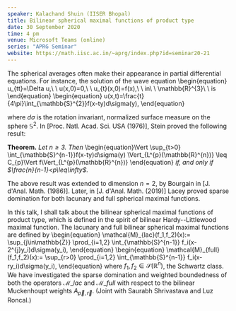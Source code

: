 ```yaml
---
speaker: Kalachand Shuin (IISER Bhopal)
title: Bilinear spherical maximal functions of product type
date: 30 September 2020
time: 4 pm
venue: Microsoft Teams (online)
series: "APRG Seminar"
website: https://math.iisc.ac.in/~aprg/index.php?id=seminar20-21
---
```


The spherical averages often make their appearance in partial differential
equations. For instance, the solution of the wave equation
\begin{equation}
u_{tt}=\Delta u,\ \ u(x,0)=0,\ \ u_{t}(x,0)=f(x),\ \ in\ \ \mathbb{R}^{3}\ \ is
\end{equation}
\begin{equation}
u(x,t)=\frac{t}{4\pi}\int_{\mathbb{S}^{2}}f(x-ty)d\sigma(y),
\end{equation}

where $d\sigma$ is the rotation invariant, normalized surface measure
on the sphere $\mathbb{S}^{2}$. In [Proc. Natl. Acad. Sci. USA (1976)],
Stein proved the following result:

**Theorem.** _Let $n \geq 3$. Then_
\begin{equation}\Vert \sup_{t>0} \int_{\mathbb{S}^{n-1}}f(x-ty)d\sigma(y) \Vert_{L^{p}(\mathbb{R}^{n})}
\leq C_{p}\Vert f\Vert_{L^{p}(\mathbb{R}^{n})}
\end{equation}
_if, and only if $\frac{n}{n-1}<p\leq\infty$._

The above result was extended to dimension $n=2$, by Bourgain in [J. d'Anal. Math. (1986)].
Later, in [J. d'Anal. Math. (2019)] Lacey proved sparse domination for both lacunary and
full spherical maximal functions.

In this talk, I shall talk about the bilinear spherical maximal functions of product type,
which is defined in the spirit of bilinear Hardy--Littlewood maximal function. The lacunary
and full bilinear spherical maximal functions are defined by
\begin{equation}
\mathcal{M}\_{lac}(f_1,f_2)(x):= \sup_{j\in\mathbb{Z}} \prod_{i=1,2} \int_{\mathbb{S}^{n-1}}
f_i(x-2^{j}y_i)d\sigma(y_i),
\end{equation}
\begin{equation}
\mathcal{M}\_{full}(f_1,f_2)(x):= \sup_{r>0} \prod_{i=1,2} \int_{\mathbb{S}^{n-1}}
f_i(x-ry_i)d\sigma(y_i),
\end{equation}
where $f_{1},f_{2}\in\mathcal{S}(\mathbb{R}^{n})$, the Schwartz class. We have investigated
the sparse domination and weighted boundedness of both the operators $\mathcal{M}\_{lac}$ and
$\mathcal{M}\_{full}$ with respect to the bilinear Muckenhoupt weights $A_{\vec{p},\vec{r}}$.
(Joint with Saurabh Shrivastava and Luz Roncal.)

